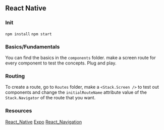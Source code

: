## React Native 

### Init
`npm install`
`npm start`

### Basics/Fundamentals

You can find the basics in the `components` folder.
make a screen route for every component to test the concepts.
Plug and play. 

### Routing

To create a route, go to `Routes` folder, make a `<Stack.Screen />` to test out components and change the `initialRouteName` attribute value of the `Stack.Navigator` of the route that you want. 

### Resources
[React_Native](https://reactnative.dev/docs/getting-started)
[Expo](https://docs.expo.dev/)
[React_Navigation](https://reactnavigation.org/docs/getting-started/)

